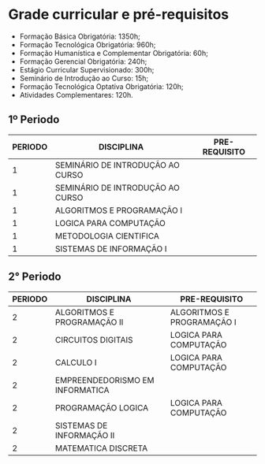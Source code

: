 # Grade curricular e pré-requisitos

* Formação Básica Obrigatória: 1350h; 
* Formação Tecnológica Obrigatória: 960h;
* Formação Humanística e Complementar Obrigatória: 60h;
* Formação Gerencial Obrigatória: 240h;
* Estágio Curricular Supervisionado: 300h;
* Seminário de Introdução ao Curso: 15h;
* Formação Tecnológica Optativa Obrigatória: 120h; 
* Atividades Complementares: 120h.

## 1º Periodo
| PERIODO | DISCIPLINA | PRE-REQUISITO |
| -- | -- | -- |
| 1|SEMINÁRIO DE INTRODUÇÃO AO CURSO |  |
| 1 | SEMINÁRIO DE INTRODUÇÃO AO CURSO | |
| 1| ALGORITMOS E PROGRAMAÇÃO I |  |
| 1| LOGICA PARA COMPUTAÇÃO | |
| 1| METODOLOGIA CIENTIFICA|  |
| 1| SISTEMAS DE INFORMAÇÃO I	 | | |

## 2° Periodo
| PERIODO | DISCIPLINA | PRE-REQUISITO |
| -- | -- | -- |
| 2|ALGORITMOS E PROGRAMAÇÃO II| ALGORITMOS E PROGRAMAÇÃO I |
| 2 | CIRCUITOS DIGITAIS |LOGICA PARA COMPUTAÇÃO |
| 2| CALCULO I	 | LOGICA PARA COMPUTAÇÃO|
| 2| EMPREENDEDORISMO EM INFORMATICA	 | |
| 2| PROGRAMAÇÃO LOGICA | LOGICA PARA COMPUTAÇÃO |
| 2| SISTEMAS DE INFORMAÇÃO II	 | | SI 1|
| 2| MATEMATICA DISCRETA | | SI 1|
